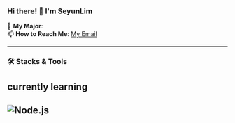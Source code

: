 ### Hi there! 👋 I'm SeyunLim

🔭 **My Major**:  
📫 **How to Reach Me**: [My Email](mailto:your.email@example.com)

---

### 🛠️ Stacks & Tools
## currently learning
![Node.js](https://img.shields.io/badge/-Node.js-339933?style=flat&logo=node.js&logoColor=white)
---

<!--
**seyun31/seyun31** is a ✨ _special_ ✨ repository because its `README.md` (this file) appears on your GitHub profile.

Here are some ideas to get you started:

- 🔭 I’m currently working on ...
- 🌱 I’m currently learning ...
- 👯 I’m looking to collaborate on ...
- 🤔 I’m looking for help with ...
- 💬 Ask me about ...
- 📫 How to reach me: ...
- 😄 Pronouns: ...
- ⚡ Fun fact: ...
-->
